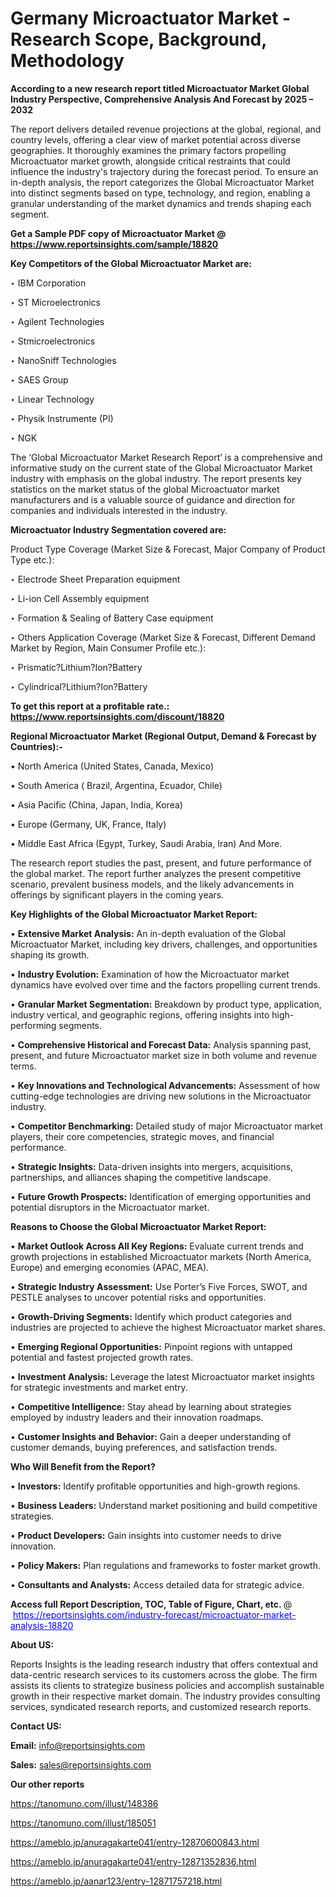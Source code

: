 # Germany Microactuator Market - Research Scope, Background, Methodology

<strong>According to a new research report titled Microactuator Market Global Industry Perspective, Comprehensive Analysis And Forecast by 2025 – 2032</strong>

The report delivers detailed revenue projections at the global, regional, and country levels, offering a clear view of market potential across diverse geographies. It thoroughly examines the primary factors propelling Microactuator market growth, alongside critical restraints that could influence the industry's trajectory during the forecast period. To ensure an in-depth analysis, the report categorizes the Global Microactuator Market into distinct segments based on type, technology, and region, enabling a granular understanding of the market dynamics and trends shaping each segment.

<strong>Get a Sample PDF copy of Microactuator Market </strong><strong>@<a href=https://www.reportsinsights.com/sample/18820 style=color:#0000ff;> https://www.reportsinsights.com/sample/18820</a></strong></font>

<strong>Key Competitors of the Global Microactuator Market are:</strong>

‣ IBM Corporation

‣ ST Microelectronics

‣ Agilent Technologies

‣ Stmicroelectronics

‣ NanoSniff Technologies

‣ SAES Group

‣ Linear Technology

‣ Physik Instrumente (PI)

‣ NGK

The ‘Global Microactuator Market Research Report’ is a comprehensive and informative study on the current state of the Global Microactuator Market industry with emphasis on the global industry. The report presents key statistics on the market status of the global Microactuator market manufacturers and is a valuable source of guidance and direction for companies and individuals interested in the industry.

<strong>Microactuator Industry Segmentation covered are:</strong>

Product Type Coverage (Market Size & Forecast, Major Company of Product Type etc.):

‣ Electrode Sheet Preparation equipment

‣ Li-ion Cell Assembly equipment

‣ Formation & Sealing of Battery Case equipment

‣ Others
Application Coverage (Market Size & Forecast, Different Demand Market by Region, Main Consumer Profile etc.):

‣ Prismatic?Lithium?Ion?Battery

‣ Cylindrical?Lithium?Ion?Battery

<strong>To get this report at a profitable rate.: <a href=https://www.reportsinsights.com/discount/18820 style=color:#0000ff;>https://www.reportsinsights.com/discount/18820</a></strong></font>

<strong>Regional Microactuator Market (Regional Output, Demand &amp; Forecast by Countries):-</strong>

• North America (United States, Canada, Mexico)

• South America ( Brazil, Argentina, Ecuador, Chile)

• Asia Pacific (China, Japan, India, Korea)

• Europe (Germany, UK, France, Italy)

• Middle East Africa (Egypt, Turkey, Saudi Arabia, Iran) And More.

The research report studies the past, present, and future performance of the global market. The report further analyzes the present competitive scenario, prevalent business models, and the likely advancements in offerings by significant players in the coming years.

<strong>Key Highlights of the Global Microactuator Market Report:</strong>

• <strong>Extensive Market Analysis:</strong> An in-depth evaluation of the Global Microactuator Market, including key drivers, challenges, and opportunities shaping its growth.

• <strong>Industry Evolution:</strong> Examination of how the Microactuator market dynamics have evolved over time and the factors propelling current trends.

• <strong>Granular Market Segmentation:</strong> Breakdown by product type, application, industry vertical, and geographic regions, offering insights into high-performing segments.

• <strong>Comprehensive Historical and Forecast Data:</strong> Analysis spanning past, present, and future Microactuator market size in both volume and revenue terms.

• <strong>Key Innovations and Technological Advancements:</strong> Assessment of how cutting-edge technologies are driving new solutions in the Microactuator industry.

• <strong>Competitor Benchmarking:</strong> Detailed study of major Microactuator market players, their core competencies, strategic moves, and financial performance.

• <strong>Strategic Insights:</strong> Data-driven insights into mergers, acquisitions, partnerships, and alliances shaping the competitive landscape.

• <strong>Future Growth Prospects:</strong> Identification of emerging opportunities and potential disruptors in the Microactuator market.

<strong>Reasons to Choose the Global Microactuator Market Report:</strong>

• <strong>Market Outlook Across All Key Regions:</strong> Evaluate current trends and growth projections in established Microactuator markets (North America, Europe) and emerging economies (APAC, MEA).

• <strong>Strategic Industry Assessment:</strong> Use Porter’s Five Forces, SWOT, and PESTLE analyses to uncover potential risks and opportunities.

• <strong>Growth-Driving Segments:</strong> Identify which product categories and industries are projected to achieve the highest Microactuator market shares.

• <strong>Emerging Regional Opportunities:</strong> Pinpoint regions with untapped potential and fastest projected growth rates.

• <strong>Investment Analysis:</strong> Leverage the latest Microactuator market insights for strategic investments and market entry.

• <strong>Competitive Intelligence:</strong> Stay ahead by learning about strategies employed by industry leaders and their innovation roadmaps.

• <strong>Customer Insights and Behavior:</strong> Gain a deeper understanding of customer demands, buying preferences, and satisfaction trends.

<strong>Who Will Benefit from the Report?</strong>

• <strong>Investors:</strong> Identify profitable opportunities and high-growth regions.

• <strong>Business Leaders:</strong> Understand market positioning and build competitive strategies.

• <strong>Product Developers:</strong> Gain insights into customer needs to drive innovation.

• <strong>Policy Makers:</strong> Plan regulations and frameworks to foster market growth.

• <strong>Consultants and Analysts:</strong> Access detailed data for strategic advice.
</ul>
<strong>Access full Report Description, TOC, Table of Figure, Chart, etc. </strong>@  <a href=https://reportsinsights.com/industry-forecast/microactuator-market-analysis-18820 style=color:#0000ff;>https://reportsinsights.com/industry-forecast/microactuator-market-analysis-18820</a></font>

<strong><strong>About US</strong>:</strong>

Reports Insights is the leading research industry that offers contextual and data-centric research services to its customers across the globe. The firm assists its clients to strategize business policies and accomplish sustainable growth in their respective market domain. The industry provides consulting services, syndicated research reports, and customized research reports.

<strong>Contact US:</strong>

<p class=""""><b>Email:</b> <a href=mailto:info@reportsinsights.com>info@reportsinsights.com</a></p>
<p class=""""><b>Sales:</b> <a href=mailto:sales@reportsinsights.com>sales@reportsinsights.com</a></p>

<strong>Our other reports</strong>

<a href=https://tanomuno.com/illust/148386>https://tanomuno.com/illust/148386</a>

<a href=https://tanomuno.com/illust/185051>https://tanomuno.com/illust/185051</a>

<a href=https://ameblo.jp/anuragakarte041/entry-12870600843.html>https://ameblo.jp/anuragakarte041/entry-12870600843.html</a>

<a href=https://ameblo.jp/anuragakarte041/entry-12871352836.html>https://ameblo.jp/anuragakarte041/entry-12871352836.html</a>

<a href=https://ameblo.jp/aanar123/entry-12871757218.html>https://ameblo.jp/aanar123/entry-12871757218.html</a>
